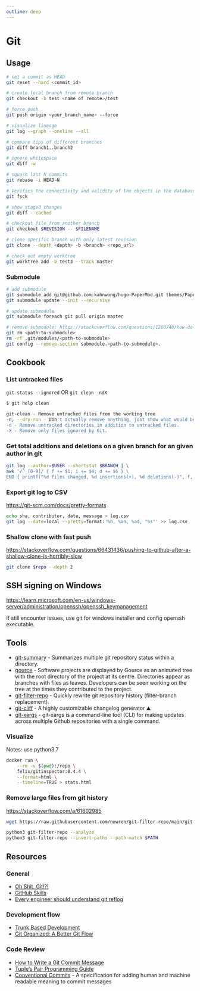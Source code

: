 ```yaml
---
outline: deep
---
```


# Git

## Usage

```bash
# set a commit as HEAD
git reset --hard <commit_id>

# create local branch from remote branch
git checkout -b test <name of remote>/test

# force push
git push origin <your_branch_name> --force

# visualize lineage
git log --graph --oneline --all

# compare tips of different branches
git diff branch1..branch2

# ignore whitespace
git diff -w

# squash last N commits
git rebase -i HEAD~N

# Verifies the connectivity and validity of the objects in the database
git fsck

# show staged changes
git diff --cached

# checkout file from another branch
git checkout $REVISION -- $FILENAME

# clone specific branch with only latest revision
git clone --depth <depth> -b <branch> <repo_url>

# check out empty worktree
git worktree add -b test3 --track master
```

### Submodule

```bash
# add submodule
git submodule add git@github.com:kahnwong/hugo-PaperMod.git themes/PaperMod
git submodule update --init --recursive

# update submodule
git submodule foreach git pull origin master

# remove submodule: https://stackoverflow.com/questions/1260748/how-do-i-remove-a-submodule
git rm <path-to-submodule>
rm -rf .git/modules/<path-to-submodule>
git config --remove-section submodule.<path-to-submodule>.
```

## Cookbook

### List untracked files

`git status --ignored` OR `git clean -ndX`

```bash
$ git help clean

git-clean - Remove untracked files from the working tree
-n, --dry-run - Don't actually remove anything, just show what would be done.
-d - Remove untracked directories in addition to untracked files.
-X - Remove only files ignored by Git.
```

### Get total additions and deletions on a given branch for an given author in git

```bash
git log --author=$USER --shortstat $BRANCH | \
awk '/^ [0-9]/ { f += $1; i += $4; d += $6 } \
END { printf("%d files changed, %d insertions(+), %d deletions(-)", f, i, d) }'
```

### Export git log to CSV

<https://git-scm.com/docs/pretty-formats>

```bash
echo sha, contributor, date, message > log.csv
git log --date=local --pretty=format:'%h, %an, %ad, "%s"' >> log.csv
```

### Shallow clone with fast push

<https://stackoverflow.com/questions/66431436/pushing-to-github-after-a-shallow-clone-is-horribly-slow>

```bash
git clone $repo --depth 2
```

## SSH signing on Windows

<https://learn.microsoft.com/en-us/windows-server/administration/openssh/openssh_keymanagement>

If still encounter issues, use git for windows installer and config openssh executable.

## Tools

- [git-summary](https://github.com/MirkoLedda/git-summary) - Summarizes multiple git repository status within a directory.
- [gource](https://gource.io/) - Software projects are displayed by Gource as an animated tree with the root directory of the project at its centre. Directories appear as branches with files as leaves. Developers can be seen working on the tree at the times they contributed to the project.
- [git-filter-repo](https://github.com/newren/git-filter-repo/) - Quickly rewrite git repository history (filter-branch replacement).
- [git-cliff](https://git-cliff.org/) - A highly customizable changelog generator ⛰️
- [git-xargs](https://github.com/gruntwork-io/git-xargs) - git-xargs is a command-line tool (CLI) for making updates across multiple Github repositories with a single command.

### Visualize

Notes: use python3.7

```bash
docker run \
    --rm -v $(pwd):/repo \
    felix/gitinspector:0.4.4 \
    --format=html \
    --timeline=TRUE > stats.html
```

### Remove large files from git history

<https://stackoverflow.com/a/61602985>

```bash
wget https://raw.githubusercontent.com/newren/git-filter-repo/main/git-filter-repo

python3 git-filter-repo --analyze
python3 git-filter-repo --invert-paths --path-match $PATH
```

## Resources

### General

- [Oh Shit, Git!?!](https://ohshitgit.com)
- [GitHub Skills](https://skills.github.com/)
- [Every engineer should understand git reflog](https://graphite.dev/blog/every-engineer-should-understand-git-reflog)

### Development flow

- [Trunk Based Development](https://trunkbaseddevelopment.com)
- [Git Organized: A Better Git Flow](https://render.com/blog/git-organized-a-better-git-flow)

### Code Review

- [How to Write a Git Commit Message](https://cbea.ms/git-commit/)
- [Tuple’s Pair Programming Guide](https://tuple.app/pair-programming-guide/)
- [Conventional Commits](https://www.conventionalcommits.org/en/v1.0.0/) - A specification for adding human and machine readable meaning to commit messages

